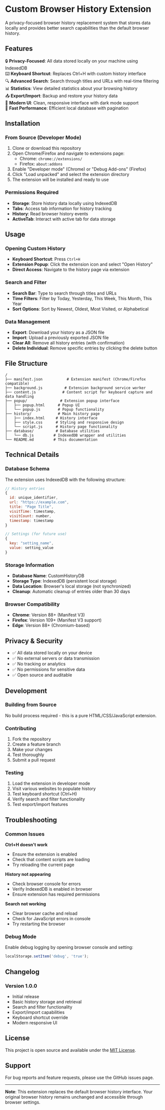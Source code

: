# Custom Browser History Extension

A privacy-focused browser history replacement system that stores data locally and provides better search capabilities than the default browser history.

## Features

🔒 **Privacy-Focused**: All data stored locally on your machine using IndexedDB  
⌨️ **Keyboard Shortcut**: Replaces Ctrl+H with custom history interface  
🔍 **Advanced Search**: Search through titles and URLs with real-time filtering  
📊 **Statistics**: View detailed statistics about your browsing history  
📤 **Export/Import**: Backup and restore your history data  
🎨 **Modern UI**: Clean, responsive interface with dark mode support  
🚀 **Fast Performance**: Efficient local database with pagination  

## Installation

### From Source (Developer Mode)

1. Clone or download this repository
2. Open Chrome/Firefox and navigate to extensions page:
   - Chrome: `chrome://extensions/`
   - Firefox: `about:addons`
3. Enable "Developer mode" (Chrome) or "Debug Add-ons" (Firefox)
4. Click "Load unpacked" and select the extension directory
5. The extension will be installed and ready to use

### Permissions Required

- **Storage**: Store history data locally using IndexedDB
- **Tabs**: Access tab information for history tracking
- **History**: Read browser history events
- **ActiveTab**: Interact with active tab for data storage

## Usage

### Opening Custom History

- **Keyboard Shortcut**: Press `Ctrl+H`
- **Extension Popup**: Click the extension icon and select "Open History"
- **Direct Access**: Navigate to the history page via extension

### Search and Filter

- **Search Bar**: Type to search through titles and URLs
- **Time Filters**: Filter by Today, Yesterday, This Week, This Month, This Year
- **Sort Options**: Sort by Newest, Oldest, Most Visited, or Alphabetical

### Data Management

- **Export**: Download your history as a JSON file
- **Import**: Upload a previously exported JSON file
- **Clear All**: Remove all history entries (with confirmation)
- **Delete Individual**: Remove specific entries by clicking the delete button

## File Structure

```
/
├── manifest.json           # Extension manifest (Chrome/Firefox compatible)
├── background.js          # Extension background service worker
├── content.js            # Content script for keyboard capture and data handling
├── popup/               # Extension popup interface
│   ├── popup.html      # Popup UI
│   └── popup.js        # Popup functionality
├── history/            # Main history page
│   ├── index.html     # History interface
│   ├── style.css      # Styling and responsive design
│   └── script.js      # History page functionality
├── database/          # Database utilities
│   └── db.js         # IndexedDB wrapper and utilities
└── README.md         # This documentation
```

## Technical Details

### Database Schema

The extension uses IndexedDB with the following structure:

```javascript
// History entries
{
  id: unique_identifier,
  url: "https://example.com",
  title: "Page Title",
  visitTime: timestamp,
  visitCount: number,
  timestamp: timestamp
}

// Settings (for future use)
{
  key: "setting_name",
  value: setting_value
}
```

### Storage Information

- **Database Name**: CustomHistoryDB
- **Storage Type**: IndexedDB (persistent local storage)
- **Data Location**: Browser's local storage (not synchronized)
- **Cleanup**: Automatic cleanup of entries older than 30 days

### Browser Compatibility

- **Chrome**: Version 88+ (Manifest V3)
- **Firefox**: Version 109+ (Manifest V3 support)
- **Edge**: Version 88+ (Chromium-based)

## Privacy & Security

- ✅ All data stored locally on your device
- ✅ No external servers or data transmission
- ✅ No tracking or analytics
- ✅ No permissions for sensitive data
- ✅ Open source and auditable

## Development

### Building from Source

No build process required - this is a pure HTML/CSS/JavaScript extension.

### Contributing

1. Fork the repository
2. Create a feature branch
3. Make your changes
4. Test thoroughly
5. Submit a pull request

### Testing

1. Load the extension in developer mode
2. Visit various websites to populate history
3. Test keyboard shortcut (Ctrl+H)
4. Verify search and filter functionality
5. Test export/import features

## Troubleshooting

### Common Issues

**Ctrl+H doesn't work**
- Ensure the extension is enabled
- Check that content scripts are loading
- Try reloading the current page

**History not appearing**
- Check browser console for errors
- Verify IndexedDB is enabled in browser
- Ensure extension has required permissions

**Search not working**
- Clear browser cache and reload
- Check for JavaScript errors in console
- Try restarting the browser

### Debug Mode

Enable debug logging by opening browser console and setting:
```javascript
localStorage.setItem('debug', 'true');
```

## Changelog

### Version 1.0.0
- Initial release
- Basic history storage and retrieval
- Search and filter functionality
- Export/import capabilities
- Keyboard shortcut override
- Modern responsive UI

## License

This project is open source and available under the [MIT License](LICENSE).

## Support

For bug reports and feature requests, please use the GitHub issues page.

---

**Note**: This extension replaces the default browser history interface. Your original browser history remains unchanged and accessible through browser settings.
